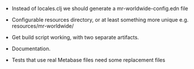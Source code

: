 - Instead of locales.clj we should generate a mr-worldwide-config.edn file

- Configurable resources directory, or at least something more unique e.g.
  resources/mr-worldwide/

- Get build script working, with two separate artifacts.

- Documentation.

- Tests that use real Metabase files need some replacement files

